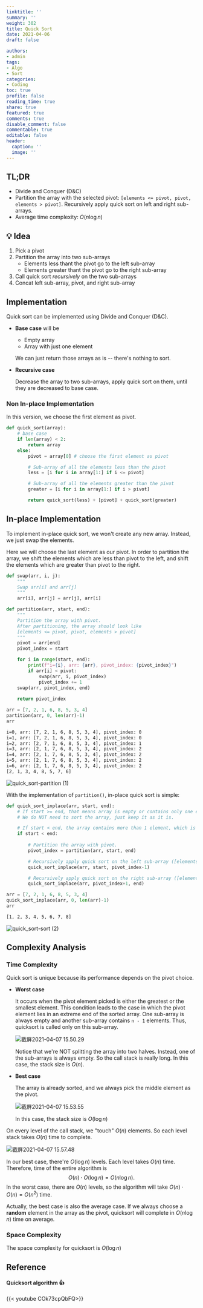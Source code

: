 ```yaml
---
linktitle: ''
summary: ''
weight: 302
title: Quick Sort
date: 2021-04-06
draft: false

authors:
- admin
tags:
- Algo
- Sort
categories:
- Coding
toc: true
profile: false
reading_time: true
share: true
featured: true
comments: true
disable_comment: false
commentable: true
editable: false
header:
  caption: ''
  image: ''
---
```


## TL;DR

- Divide and Conquer (D&C)
- Partition the array with the selected pivot: `[elements <= pivot, pivot, elements > pivot]`. Recursively apply quick sort on left and right sub-arrays.
- Average time complexity: $O(n \log n)$

## 💡 Idea

1. Pick a pivot
2. Partition the array into two sub-arrays
   - Elements less thant the pivot go to the left sub-array
   - Elements greater thant the pivot go to the right sub-array
3. Call quick sort *recursively* on the two sub-arrays
4. Concat left sub-array, pivot, and right sub-array

## Implementation

Quick sort can be implemented using Divide and Conquer (D&C).

- **Base case** will be 
  - Empty array
  - Array with just one element

  We can just return those arrays as is -- there's nothing to sort.

- **Recursive case**

  Decrease the array to two sub-arrays, apply quick sort on them, until they are decreased to base case.

### Non In-place Implementation

In this version, we choose the first element as pivot.

```python
def quick_sort(array):
    # base case
    if len(array) < 2:
        return array
    else:
        pivot = array[0] # choose the first element as pivot

        # Sub-array of all the elements less than the pivot
        less = [i for i in array[1:] if i <= pivot]

        # Sub-array of all the elements greater than the pivot
        greater = [i for i in array[1:] if i > pivot]

        return quick_sort(less) + [pivot] + quick_sort(greater)
```

## In-place Implementation

To implement in-place quick sort, we won't create any new array. Instead, we just swap the elements.

Here we will choose the last element as our pivot. In order to partition the array, we shift the elements which are less than pivot to the left, and shift the elements which are greater than pivot to the right.

```python
def swap(arr, i, j):
    """
    Swap arr[i] and arr[j]
    """
    arr[i], arr[j] = arr[j], arr[i]

def partition(arr, start, end):
    """
    Partition the array with pivot.
    After partitioning, the array should look like 
    [elements <= pivot, pivot, elements > pivot]
    """
    pivot = arr[end]
    pivot_index = start

    for i in range(start, end):
        print(f"i={i}, arr: {arr}, pivot_index: {pivot_index}")
        if arr[i] < pivot:
            swap(arr, i, pivot_index)
            pivot_index += 1
    swap(arr, pivot_index, end)
    
    return pivot_index
```

```python
arr = [7, 2, 1, 6, 8, 5, 3, 4]
partition(arr, 0, len(arr)-1)
arr
```

```txt
i=0, arr: [7, 2, 1, 6, 8, 5, 3, 4], pivot_index: 0
i=1, arr: [7, 2, 1, 6, 8, 5, 3, 4], pivot_index: 0
i=2, arr: [2, 7, 1, 6, 8, 5, 3, 4], pivot_index: 1
i=3, arr: [2, 1, 7, 6, 8, 5, 3, 4], pivot_index: 2
i=4, arr: [2, 1, 7, 6, 8, 5, 3, 4], pivot_index: 2
i=5, arr: [2, 1, 7, 6, 8, 5, 3, 4], pivot_index: 2
i=6, arr: [2, 1, 7, 6, 8, 5, 3, 4], pivot_index: 2
[2, 1, 3, 4, 8, 5, 7, 6]
```



![quick_sort-partition (1)](https://raw.githubusercontent.com/EckoTan0804/upic-repo/master/uPic/quick_sort-partition%20%281%29.png)



With the implementation of `partition()`, in-place quick sort is simple:

```python
def quick_sort_inplace(arr, start, end):
    # If start >= end, that means array is empty or contains only one element, which is the base case.
    # We do NOT need to sort the array, just keep it as it is.

    # If start < end, the array contains more than 1 element, which is the recursive case.
    if start < end:
        
        # Partition the array with pivot.
        pivot_index = partition(arr, start, end)

        # Recursively apply quick sort on the left sub-array ([elements <= pivot]) 
        quick_sort_inplace(arr, start, pivot_index-1)

        # Recursively apply quick sort on the right sub-array ([elements > pivot]) 
        quick_sort_inplace(arr, pivot_index+1, end)
```

```python
arr = [7, 2, 1, 6, 8, 5, 3, 4]
quick_sort_inplace(arr, 0, len(arr)-1)
arr
```

```txt
[1, 2, 3, 4, 5, 6, 7, 8]
```



![quick_sort-sort (2)](https://raw.githubusercontent.com/EckoTan0804/upic-repo/master/uPic/quick_sort-sort%20%282%29.png)



## Complexity Analysis

### Time Complexity

Quick sort is unique because its performance depends on the pivot choice.

- **Worst case**

  It occurs when the pivot element picked is either the greatest or the smallest element. This condition leads to the case in which the pivot element lies in an extreme end of the sorted array. One sub-array is always empty and another sub-array contains `n - 1` elements. Thus, quicksort is called only on this sub-array.

  ![截屏2021-04-07 15.50.29](https://raw.githubusercontent.com/EckoTan0804/upic-repo/master/uPic/截屏2021-04-07%2015.50.29.png)

  Notice that we're NOT splitting the array into two halves. Instead, one of the sub-arrays is always empty. So the call stack is really long. In this case, the stack size is $O(n)$.

- **Best case**

  The array is already sorted, and we always pick the middle element as the pivot.

  ![截屏2021-04-07 15.53.55](https://raw.githubusercontent.com/EckoTan0804/upic-repo/master/uPic/截屏2021-04-07%2015.53.55.png)

  In this case, the stack size is $O(\log n)$

On every level of the call stack, we "touch" $O(n)$ elements. So each level stack takes $O(n)$ time to complete. 

![截屏2021-04-07 15.57.48](https://raw.githubusercontent.com/EckoTan0804/upic-repo/master/uPic/截屏2021-04-07%2015.57.48.png)

In our best case, there're $O(\log n)$ levels. Each level takes $O(n)$ time. Therefore, time of the entire algorithm is
$$
O(n) \cdot O(\log n) = O(n \log n).
$$
In the worst case, there are $O(n)$ levels, so the algorithm will take $O(n) \cdot  O(n) = O(n^2)$ time.

Actually, the best case is also the average case. If we always choose a **random** element in the array as the pivot, quicksort will complete in $O(n \log n)$ time on average.

### Space Complexity

The space complexity for quicksort is $O(\log n)$

## Reference

#### Quicksort algorithm 👍

{{< youtube COk73cpQbFQ>}}